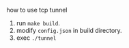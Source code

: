 how to use tcp tunnel

1. run ```make build```.
2. modify ```config.json``` in build directory.
3. exec ```./tunnel```